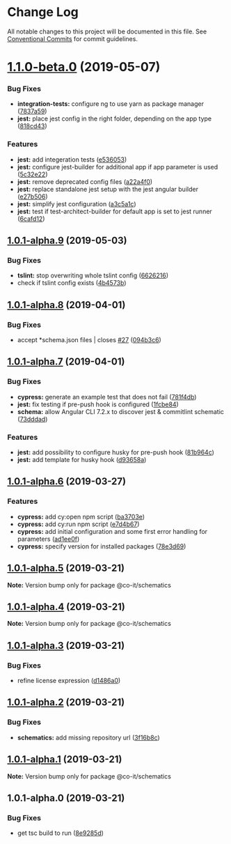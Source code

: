 # Change Log

All notable changes to this project will be documented in this file.
See [Conventional Commits](https://conventionalcommits.org) for commit guidelines.

# [1.1.0-beta.0](https://github.com/co-it/schematics/compare/v1.0.1-alpha.9...v1.1.0-beta.0) (2019-05-07)


### Bug Fixes

* **integration-tests:** configure ng to use yarn as package manager ([7837a59](https://github.com/co-it/schematics/commit/7837a59))
* **jest:** place jest config in the right folder, depending on the app type ([818cd43](https://github.com/co-it/schematics/commit/818cd43))


### Features

* **jest:** add integeration tests ([e536053](https://github.com/co-it/schematics/commit/e536053))
* **jest:** configure jest-builder for additional app if app parameter is used ([5c32e22](https://github.com/co-it/schematics/commit/5c32e22))
* **jest:** remove deprecated config files ([a22a4f0](https://github.com/co-it/schematics/commit/a22a4f0))
* **jest:** replace standalone jest setup with the jest angular builder ([e27b506](https://github.com/co-it/schematics/commit/e27b506))
* **jest:** simplify jest configuration ([a3c5a1c](https://github.com/co-it/schematics/commit/a3c5a1c))
* **jest:** test if test-architect-builder for default app is set to jest runner ([6cafd12](https://github.com/co-it/schematics/commit/6cafd12))





## [1.0.1-alpha.9](https://github.com/co-it/schematics/compare/v1.0.1-alpha.8...v1.0.1-alpha.9) (2019-05-03)


### Bug Fixes

* **tslint:** stop overwriting whole tslint config ([6626216](https://github.com/co-it/schematics/commit/6626216))
* check if tslint config exists ([4b4573b](https://github.com/co-it/schematics/commit/4b4573b))





## [1.0.1-alpha.8](https://github.com/co-it/schematics/compare/v1.0.1-alpha.7...v1.0.1-alpha.8) (2019-04-01)


### Bug Fixes

* accept *schema.json files | closes [#27](https://github.com/co-it/schematics/issues/27) ([094b3c6](https://github.com/co-it/schematics/commit/094b3c6))





## [1.0.1-alpha.7](https://github.com/co-it/schematics/compare/v1.0.1-alpha.6...v1.0.1-alpha.7) (2019-04-01)


### Bug Fixes

* **cypress:** generate an example test that does not fail ([781f4db](https://github.com/co-it/schematics/commit/781f4db))
* **jest:** fix testing if pre-push hook is configured ([1fcbe84](https://github.com/co-it/schematics/commit/1fcbe84))
* **schema:** allow Angular CLI 7.2.x to discover jest & commitlint schematic ([73dddad](https://github.com/co-it/schematics/commit/73dddad))


### Features

* **jest:** add possibility to configure husky for pre-push hook ([81b964c](https://github.com/co-it/schematics/commit/81b964c))
* **jest:** add template for husky hook ([d93658a](https://github.com/co-it/schematics/commit/d93658a))





## [1.0.1-alpha.6](https://github.com/co-it/schematics/compare/v1.0.1-alpha.5...v1.0.1-alpha.6) (2019-03-27)


### Features

* **cypress:** add cy:open npm script ([ba3703e](https://github.com/co-it/schematics/commit/ba3703e))
* **cypress:** add cy:run npm script ([e7d4b67](https://github.com/co-it/schematics/commit/e7d4b67))
* **cypress:** add initial configuration and some first error handling for parameters ([ad1ee0f](https://github.com/co-it/schematics/commit/ad1ee0f))
* **cypress:** specify version for installed packages ([78e3d69](https://github.com/co-it/schematics/commit/78e3d69))





## [1.0.1-alpha.5](https://github.com/co-it/schematics/compare/v1.0.1-alpha.4...v1.0.1-alpha.5) (2019-03-21)

**Note:** Version bump only for package @co-it/schematics





## [1.0.1-alpha.4](https://github.com/co-it/schematics/compare/v1.0.1-alpha.3...v1.0.1-alpha.4) (2019-03-21)

**Note:** Version bump only for package @co-it/schematics





## [1.0.1-alpha.3](https://github.com/co-it/schematics/compare/v1.0.1-alpha.2...v1.0.1-alpha.3) (2019-03-21)


### Bug Fixes

* refine license expression ([d1486a0](https://github.com/co-it/schematics/commit/d1486a0))





## [1.0.1-alpha.2](https://github.com/co-it/schematics/compare/v1.0.1-alpha.1...v1.0.1-alpha.2) (2019-03-21)


### Bug Fixes

* **schematics:** add missing repository url ([3f16b8c](https://github.com/co-it/schematics/commit/3f16b8c))





## [1.0.1-alpha.1](https://github.com/co-IT/schematics/compare/v1.0.1-alpha.0...v1.0.1-alpha.1) (2019-03-21)

**Note:** Version bump only for package @co-it/schematics





## 1.0.1-alpha.0 (2019-03-21)


### Bug Fixes

* get tsc build to run ([8e9285d](https://github.com/co-IT/schematics/commit/8e9285d))
